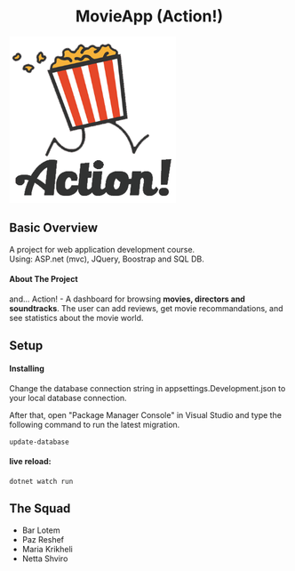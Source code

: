 <h1 align="center"> MovieApp (Action!) </h1>

![movieapp logo](./logo.png)

## Basic Overview

<td>
    A project for web application development course.
    <br>
    Using: ASP.net (mvc), JQuery, Boostrap and SQL DB.
</td>

#### About The Project

and... Action! - A dashboard for browsing **movies, directors and soundtracks**. The user can add reviews, get movie recommandations, and see statistics about the movie world.

## Setup

#### Installing

Change the database connection string in appsettings.Development.json to your local database connection.

After that, open "Package Manager Console" in Visual Studio and type the following command to run the latest migration.

```
update-database
```

#### live reload:

```
dotnet watch run
```

## The Squad

- Bar Lotem
- Paz Reshef
- Maria Krikheli
- Netta Shviro
